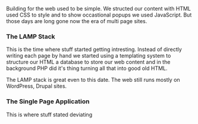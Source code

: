 
Building for the web used to be simple. We structed our content with HTML used CSS to style and to show occastional popups we used JavaScript. But those days are long gone now the era of multi page sites.

### The LAMP Stack
This is the time where stuff started getting intresting. Instead of directly writing each page by hand we started using a templating system to structure our HTML a database to store our web content and in the background PHP did it's thing turning all that into good old HTML.

The LAMP stack is great even to this date. The web still runs mostly on WordPress, Drupal sites.

### The Single Page Application

This is where stuff stated deviating